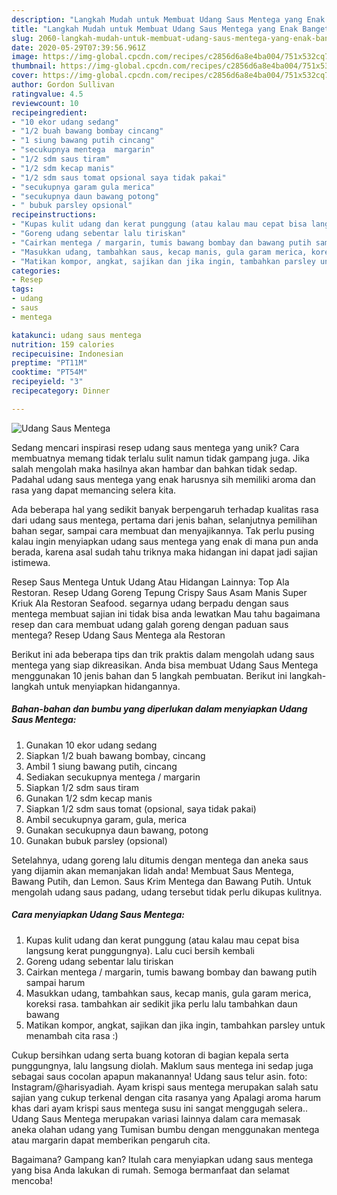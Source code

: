 ```yaml
---
description: "Langkah Mudah untuk Membuat Udang Saus Mentega yang Enak Banget"
title: "Langkah Mudah untuk Membuat Udang Saus Mentega yang Enak Banget"
slug: 2060-langkah-mudah-untuk-membuat-udang-saus-mentega-yang-enak-banget
date: 2020-05-29T07:39:56.961Z
image: https://img-global.cpcdn.com/recipes/c2856d6a8e4ba004/751x532cq70/udang-saus-mentega-foto-resep-utama.jpg
thumbnail: https://img-global.cpcdn.com/recipes/c2856d6a8e4ba004/751x532cq70/udang-saus-mentega-foto-resep-utama.jpg
cover: https://img-global.cpcdn.com/recipes/c2856d6a8e4ba004/751x532cq70/udang-saus-mentega-foto-resep-utama.jpg
author: Gordon Sullivan
ratingvalue: 4.5
reviewcount: 10
recipeingredient:
- "10 ekor udang sedang"
- "1/2 buah bawang bombay cincang"
- "1 siung bawang putih cincang"
- "secukupnya mentega  margarin"
- "1/2 sdm saus tiram"
- "1/2 sdm kecap manis"
- "1/2 sdm saus tomat opsional saya tidak pakai"
- "secukupnya garam gula merica"
- "secukupnya daun bawang potong"
- " bubuk parsley opsional"
recipeinstructions:
- "Kupas kulit udang dan kerat punggung (atau kalau mau cepat bisa langsung kerat punggungnya). Lalu cuci bersih kembali"
- "Goreng udang sebentar lalu tiriskan"
- "Cairkan mentega / margarin, tumis bawang bombay dan bawang putih sampai harum"
- "Masukkan udang, tambahkan saus, kecap manis, gula garam merica, koreksi rasa. tambahkan air sedikit jika perlu lalu tambahkan daun bawang"
- "Matikan kompor, angkat, sajikan dan jika ingin, tambahkan parsley untuk menambah cita rasa :)"
categories:
- Resep
tags:
- udang
- saus
- mentega

katakunci: udang saus mentega 
nutrition: 159 calories
recipecuisine: Indonesian
preptime: "PT11M"
cooktime: "PT54M"
recipeyield: "3"
recipecategory: Dinner

---
```



![Udang Saus Mentega](https://img-global.cpcdn.com/recipes/c2856d6a8e4ba004/751x532cq70/udang-saus-mentega-foto-resep-utama.jpg)

Sedang mencari inspirasi resep udang saus mentega yang unik? Cara membuatnya memang tidak terlalu sulit namun tidak gampang juga. Jika salah mengolah maka hasilnya akan hambar dan bahkan tidak sedap. Padahal udang saus mentega yang enak harusnya sih memiliki aroma dan rasa yang dapat memancing selera kita.

Ada beberapa hal yang sedikit banyak berpengaruh terhadap kualitas rasa dari udang saus mentega, pertama dari jenis bahan, selanjutnya pemilihan bahan segar, sampai cara membuat dan menyajikannya. Tak perlu pusing kalau ingin menyiapkan udang saus mentega yang enak di mana pun anda berada, karena asal sudah tahu triknya maka hidangan ini dapat jadi sajian istimewa.

Resep Saus Mentega Untuk Udang Atau Hidangan Lainnya: Top Ala Restoran. Resep Udang Goreng Tepung Crispy Saus Asam Manis Super Kriuk Ala Restoran Seafood. segarnya udang berpadu dengan saus mentega membuat sajian ini tidak bisa anda lewatkan Mau tahu bagaimana resep dan cara membuat udang galah goreng dengan paduan saus mentega? Resep Udang Saus Mentega ala Restoran


Berikut ini ada beberapa tips dan trik praktis dalam mengolah udang saus mentega yang siap dikreasikan. Anda bisa membuat Udang Saus Mentega menggunakan 10 jenis bahan dan 5 langkah pembuatan. Berikut ini langkah-langkah untuk menyiapkan hidangannya.

<!--inarticleads1-->

##### Bahan-bahan dan bumbu yang diperlukan dalam menyiapkan Udang Saus Mentega:

1. Gunakan 10 ekor udang sedang
1. Siapkan 1/2 buah bawang bombay, cincang
1. Ambil 1 siung bawang putih, cincang
1. Sediakan secukupnya mentega / margarin
1. Siapkan 1/2 sdm saus tiram
1. Gunakan 1/2 sdm kecap manis
1. Siapkan 1/2 sdm saus tomat (opsional, saya tidak pakai)
1. Ambil secukupnya garam, gula, merica
1. Gunakan secukupnya daun bawang, potong
1. Gunakan  bubuk parsley (opsional)


Setelahnya, udang goreng lalu ditumis dengan mentega dan aneka saus yang dijamin akan memanjakan lidah anda! Membuat Saus Mentega, Bawang Putih, dan Lemon. Saus Krim Mentega dan Bawang Putih. Untuk mengolah udang saus padang, udang tersebut tidak perlu dikupas kulitnya. 

<!--inarticleads2-->

##### Cara menyiapkan Udang Saus Mentega:

1. Kupas kulit udang dan kerat punggung (atau kalau mau cepat bisa langsung kerat punggungnya). Lalu cuci bersih kembali
1. Goreng udang sebentar lalu tiriskan
1. Cairkan mentega / margarin, tumis bawang bombay dan bawang putih sampai harum
1. Masukkan udang, tambahkan saus, kecap manis, gula garam merica, koreksi rasa. tambahkan air sedikit jika perlu lalu tambahkan daun bawang
1. Matikan kompor, angkat, sajikan dan jika ingin, tambahkan parsley untuk menambah cita rasa :)


Cukup bersihkan udang serta buang kotoran di bagian kepala serta punggungnya, lalu langsung diolah. Maklum saus mentega ini sedap juga sebagai saus cocolan apapun makanannya! Udang saus telur asin. foto: Instagram/@harisyadiah. Ayam krispi saus mentega merupakan salah satu sajian yang cukup terkenal dengan cita rasanya yang Apalagi aroma harum khas dari ayam krispi saus mentega susu ini sangat menggugah selera.. Udang Saus Mentega merupakan variasi lainnya dalam cara memasak aneka olahan udang yang Tumisan bumbu dengan menggunakan mentega atau margarin dapat memberikan pengaruh cita. 

Bagaimana? Gampang kan? Itulah cara menyiapkan udang saus mentega yang bisa Anda lakukan di rumah. Semoga bermanfaat dan selamat mencoba!
